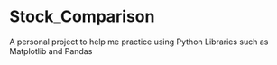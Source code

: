 # Stock_Comparison
A personal project to help me practice using Python Libraries such as Matplotlib and  Pandas
